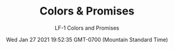 ---
category: "wall-covering"
date: Wed Jan 27 2021 19:52:35 GMT-0700 (Mountain Standard Time)
description: "null"
designer: "Lesley Frenz"
href: "https://www.areaenvironments.com/lesle-frenz"
image_primary: "./img/LF_ColorsAndPromises_Art.jpg"
image_secondary: "./img/LF_ColorsAndPromises_Interior.jpg"
image_thumb: "./img/Lesley+Frenz.png"
manufacturer: "Area Environments"
slug: "/manufacturers/area-environments/wall-covering/colors-promises"
slug_destination: area-environments,
subtitle: "LF-1  Colors and Promises"
tags:
  - "area-environments"
  - "wall-covering"
title: "Colors & Promises"
---